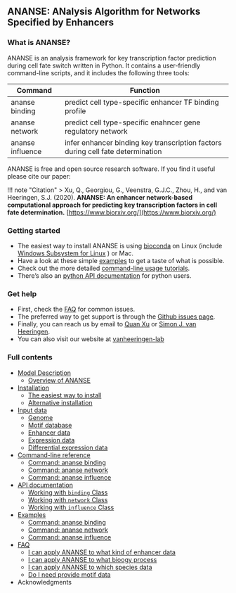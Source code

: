 ## **ANANSE**: **AN**alysis **A**lgorithm for **N**etworks **S**pecified by **E**nhancers

### What is ANANSE?
ANANSE is an analysis framework for key transcription factor prediction during cell fate switch written in Python. It contains a user-friendly command-line scripts, and it includes the following three tools:

|   Command   |  Function    |
| ---- |  ---- |
|  ananse binding   | predict  cell type-specific enhancer TF binding profile  |
|  ananse network    | predict cell type-specific enahncer gene regulatory network  |
|   ananse influence   |  infer enhancer binding key transcription factors during cell fate determination   |   


ANANSE is free and open source research software. If you find it useful please cite our paper:

!!! note "Citation"
    > Xu, Q., Georgiou, G., Veenstra, G.J.C., Zhou, H., and van Heeringen, S.J. (2020). **ANANSE: An enhancer network-based computational approach for predicting key transcription factors in cell fate determination.** [https://www.biorxiv.org/](https://www.biorxiv.org/)

### Getting started
* The easiest way to install ANANSE is using [bioconda](https://bioconda.github.io/) on Linux (include [Windows Subsystem for Linux](https://docs.microsoft.com/en-us/windows/wsl/install-win10) ) or Mac. 
* Have a look at these simple [examples](examples.md) to get a taste of what is possible.
* Check out the more detailed [command-line usage tutorials](command-line_reference.md).
* There’s also an [python API documentation](API_documentation.md) for python users.

### Get help
* First, check the [FAQ](faq.md) for common issues.
* The preferred way to get support is through the [Github issues page](https://github.com/vanheeringen-lab/ANANSE/issues).
* Finally, you can reach us by email to <a href="mailto:qxuchn@gmail.com" target="_blank">Quan Xu</a> or <a href="mailto:simon.vanheeringen@gmail.com" target="_blank">Simon J. van Heeringen</a>.
* You can also visit our website at <a href="https://github.com/vanheeringen-lab" target="_blank">vanheeringen-lab</a>

### Full contents
* [Model Description](model_description.md)
    - [Overview of ANANSE](model_description/#overview_of_ANANSE)
* [Installation](installation.md)
    - [The easiest way to install](installation/#the-easiest-way-to-install)
    - [Alternative installation](installation/#alternative-installation)
* [Input data](input_data.md)
    - [Genome](input_data/#genome)
    - [Motif database](input_data/#motif-database)
    - [Enhancer data](input_data/#enhancer-data)
    - [Expression data](input_data/#enhancer-data)
    - [Differential expression data](input_data/#enhancer-data)
* [Command-line reference](command-line_reference.md)
    - [Command: ananse binding](command-line_reference/#motif-database)
    - [Command: ananse network](command-line_reference/#motif-database)
    - [Command: ananse influence](command-line_reference/#motif-database)
* [API documentation](API_documentation.md)
    - [Working with `binding` Class](API_documentation/#working-with-binding-class)
    - [Working with `network` Class](API_documentation/#working-with-network-class)
    - [Working with `influence` Class](API_documentation/#working-with-influence-class)
* [Examples](examples.md)
    - [Command: ananse binding](examples/#motif-database)
    - [Command: ananse network](examples/#motif-database)
    - [Command: ananse influence](examples/#motif-database)
* [FAQ](faq.md)
    - [I can apply ANANSE to what kind of enhancer data](faq/#I_can_apply_ANANSE_to_what_kind_of_enhancer_data)
    - [I can apply ANANSE to what bioogy process](faq/#I_can_apply_ANANSE_to_what_bioogy_process)
    - [I can apply ANANSE to which species data](faq/#I_can_apply_ANANSE_to_which_species_data)
    - [Do I need provide motif data](faq/#Do_I_need_provide_motif_data)
* Acknowledgments
